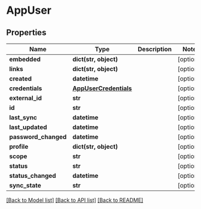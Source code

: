 # AppUser

## Properties
Name | Type | Description | Notes
------------ | ------------- | ------------- | -------------
**embedded** | **dict(str, object)** |  | [optional] 
**links** | **dict(str, object)** |  | [optional] 
**created** | **datetime** |  | [optional] 
**credentials** | [**AppUserCredentials**](AppUserCredentials.md) |  | [optional] 
**external_id** | **str** |  | [optional] 
**id** | **str** |  | [optional] 
**last_sync** | **datetime** |  | [optional] 
**last_updated** | **datetime** |  | [optional] 
**password_changed** | **datetime** |  | [optional] 
**profile** | **dict(str, object)** |  | [optional] 
**scope** | **str** |  | [optional] 
**status** | **str** |  | [optional] 
**status_changed** | **datetime** |  | [optional] 
**sync_state** | **str** |  | [optional] 

[[Back to Model list]](../README.md#documentation-for-models) [[Back to API list]](../README.md#documentation-for-api-endpoints) [[Back to README]](../README.md)

